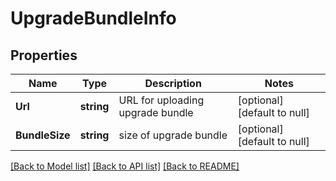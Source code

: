 # UpgradeBundleInfo

## Properties
Name | Type | Description | Notes
------------ | ------------- | ------------- | -------------
**Url** | **string** | URL for uploading upgrade bundle | [optional] [default to null]
**BundleSize** | **string** | size of upgrade bundle | [optional] [default to null]

[[Back to Model list]](../README.md#documentation-for-models) [[Back to API list]](../README.md#documentation-for-api-endpoints) [[Back to README]](../README.md)

